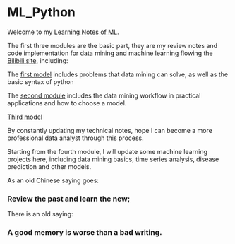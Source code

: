 # ML_Python

Welcome to my [Learning Notes of ML](https://github.com/ZsyRock/My_ML_Python/tree/main).

The first three modules are the basic part, they are my review notes and code implementation for data mining and machine learning flowing the [Bilibili site](https://www.bilibili.com/video/BV1JM4y1k7ie/?p=10&spm_id_from=pageDriver&vd_source=f160d57e4bb83c348ab70a6d94d2f079), including:

The [first model](https://github.com/ZsyRock/My_ML_Python/tree/main/Module%201.%20Data%20mining%20basics) includes problems that data mining can solve, as well as the basic syntax of python

The [second module](https://github.com/ZsyRock/My_ML_Python/tree/main/Module%202.%20Data%20mining%20workflow) includes the data mining workflow in practical applications and how to choose a model.

[Third model](https://github.com/ZsyRock/My_ML_Python/tree/main/Module%203.%20Classification%20problem) 

By constantly updating my technical notes, hope I can become a more professional data analyst through this process. 

Starting from the fourth module, I will update some machine learning projects here, including data mining basics, time series analysis, disease prediction and other models.

As an old Chinese saying goes: 

### Review the past and learn the new;


There is an old saying: 

### A good memory is worse than a bad writing.
 

